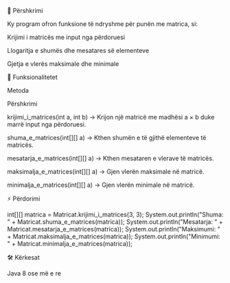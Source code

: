 📌 Përshkrimi

Ky program ofron funksione të ndryshme për punën me matrica, si:

Krijimi i matricës me input nga përdoruesi

Llogaritja e shumës dhe mesatares së elementeve

Gjetja e vlerës maksimale dhe minimale

📂 Funksionalitetet

Metoda

Përshkrimi

krijimi_i_matrices(int a, int b) -> Krijon një matricë me madhësi a × b duke marrë input nga përdoruesi.

shuma_e_matrices(int[][] a) -> Kthen shumën e të gjithë elementeve të matricës.

mesatarja_e_matrices(int[][] a) -> Kthen mesataren e vlerave të matricës.

maksimalja_e_matrices(int[][] a) -> Gjen vlerën maksimale në matricë.

minimalja_e_matrices(int[][] a) -> Gjen vlerën minimale në matricë.

⚡ Përdorimi

int[][] matrica = Matricat.krijimi_i_matrices(3, 3);
System.out.println("Shuma: " + Matricat.shuma_e_matrices(matrica));
System.out.println("Mesatarja: " + Matricat.mesatarja_e_matrices(matrica));
System.out.println("Maksimumi: " + Matricat.maksimalja_e_matrices(matrica));
System.out.println("Minimumi: " + Matricat.minimalja_e_matrices(matrica));

🛠 Kërkesat

Java 8 ose më e re
